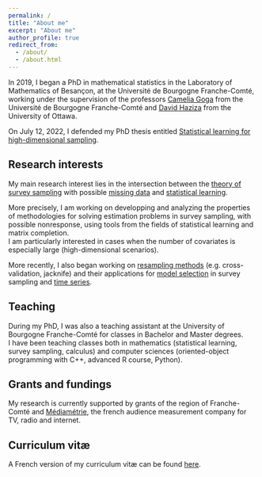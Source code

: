 ```yaml
---
permalink: /
title: "About me"
excerpt: "About me"
author_profile: true
redirect_from: 
  - /about/
  - /about.html
---
```


In 2019, I began a PhD in mathematical statistics in the Laboratory of Mathematics of Besançon, at the Université de Bourgogne Franche-Comté, working under the supervision of the professors [Camelia Goga](http://goga.perso.math.cnrs.fr) from the Université de Bourgogne Franche-Comté and [David Haziza](http://www.davidhaziza.com) from the University of Ottawa. 

On July 12, 2022, I defended my PhD thesis entitled [Statistical learning for high-dimensional sampling](http://mehdiDagdoug.github.io/files/these.pdf).

## Research interests

My main research interest lies in the intersection between the <ins>theory of survey sampling</ins> with possible <ins>missing data</ins> and <ins>statistical learning</ins>. 

More precisely, I am working on developping and analyzing the properties of methodologies for solving estimation problems in survey sampling, with possible nonresponse, using tools from the fields of statistical learning and matrix completion. \
I am particularly interested in cases when the number of covariates is especially large (high-dimensional scenarios). 

More recently, I also began working on <ins>resampling methods</ins> (e.g. cross-validation, jacknife) and their applications for <ins>model selection</ins> in survey sampling and <ins>time series</ins>.


## Teaching

During my PhD, I was also a teaching assistant at the University of Bourgogne Franche-Comté for classes in Bachelor and Master degrees. \
I have been teaching classes both in mathematics (statistical learning, survey sampling, calculus) and computer sciences (oriented-object programming with C++, advanced R course, Python).


## Grants and fundings

My research is currently supported by grants of the region of Franche-Comté and [Médiamétrie](https://www.mediametrie.fr/en), the french audience measurement company for TV, radio and internet. 

## Curriculum vitæ
A French version of my curriculum vitæ can be found [here](http://mehdiDagdoug.github.io/files/cv.pdf).
